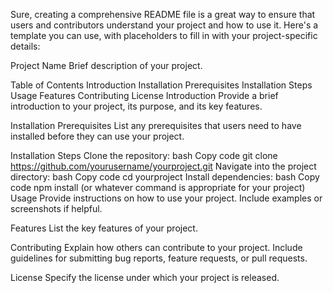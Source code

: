 
Sure, creating a comprehensive README file is a great way to ensure that users and contributors understand your project and how to use it. Here's a template you can use, with placeholders to fill in with your project-specific details:

Project Name
Brief description of your project.

Table of Contents
Introduction
Installation
Prerequisites
Installation Steps
Usage
Features
Contributing
License
Introduction
Provide a brief introduction to your project, its purpose, and its key features.

Installation
Prerequisites
List any prerequisites that users need to have installed before they can use your project.

Installation Steps
Clone the repository:
bash
Copy code
git clone https://github.com/yourusername/yourproject.git
Navigate into the project directory:
bash
Copy code
cd yourproject
Install dependencies:
bash
Copy code
npm install
(or whatever command is appropriate for your project)
Usage
Provide instructions on how to use your project. Include examples or screenshots if helpful.

Features
List the key features of your project.

Contributing
Explain how others can contribute to your project. Include guidelines for submitting bug reports, feature requests, or pull requests.

License
Specify the license under which your project is released.
